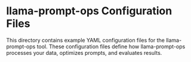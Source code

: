 # llama-prompt-ops Configuration Files

This directory contains example YAML configuration files for the llama-prompt-ops tool. These configuration files define how llama-prompt-ops processes your data, optimizes prompts, and evaluates results.
